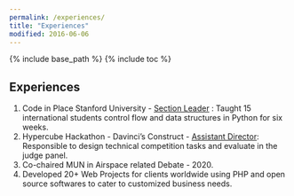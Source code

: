 ```yaml
---
permalink: /experiences/
title: "Experiences"
modified: 2016-06-06
---
```


{% include base_path %}
{% include toc %}

## Experiences
1. Code in Place Stanford University - [Section Leader](https://digitalcredential.stanford.edu/check/FD5D425C196C656CC24C6D5991A113B553F4D0063B561E9963744C6D70AED9C4Y2cxK2hNdkpVYkVLZ3BGMkJMYXM0UlYwdGdxSm4vbnh3ZmZnOEp5QWxUbHlwWGMv) : Taught 15 international students control flow and data structures in Python for six weeks.
2. Hypercube Hackathon - Davinci’s Construct - [Assistant Director](https://drive.google.com/file/d/1Kuu7hIaQ_VYAHdHpesOBTBckiq4DT0NV/view?usp=drive_link): Responsible to design technical competition tasks and evaluate in the judge panel.
3. Co-chaired MUN in Airspace related Debate - 2020.
4. Developed 20+ Web Projects for clients worldwide using PHP and open source softwares to cater to customized business needs.

